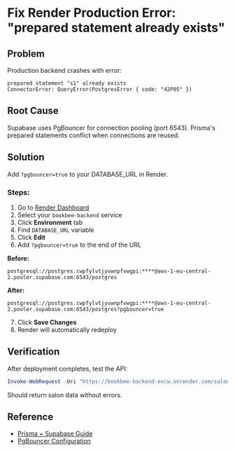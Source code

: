# Fix Render Production Error: "prepared statement already exists"

## Problem
Production backend crashes with error:
```
prepared statement "s1" already exists
ConnectorError: QueryError(PostgresError { code: "42P05" })
```

## Root Cause
Supabase uses PgBouncer for connection pooling (port 6543). Prisma's prepared statements conflict when connections are reused.

## Solution
Add `?pgbouncer=true` to your DATABASE_URL in Render.

### Steps:
1. Go to [Render Dashboard](https://dashboard.render.com)
2. Select your `bookbee-backend` service
3. Click **Environment** tab
4. Find `DATABASE_URL` variable
5. Click **Edit**
6. Add `?pgbouncer=true` to the end of the URL

**Before:**
```
postgresql://postgres.cwpfylvtjyvwnpfvwgpi:****@aws-1-eu-central-2.pooler.supabase.com:6543/postgres
```

**After:**
```
postgresql://postgres.cwpfylvtjyvwnpfvwgpi:****@aws-1-eu-central-2.pooler.supabase.com:6543/postgres?pgbouncer=true
```

7. Click **Save Changes**
8. Render will automatically redeploy

## Verification
After deployment completes, test the API:
```powershell
Invoke-WebRequest -Uri "https://bookbee-backend-excw.onrender.com/salons/2"
```

Should return salon data without errors.

## Reference
- [Prisma + Supabase Guide](https://www.prisma.io/docs/guides/database/supabase)
- [PgBouncer Configuration](https://www.prisma.io/docs/guides/performance-and-optimization/connection-management#pgbouncer)
